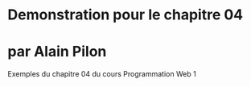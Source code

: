 # Demonstration pour le chapitre 04
# par Alain Pilon
Exemples du chapitre 04 du cours Programmation Web 1